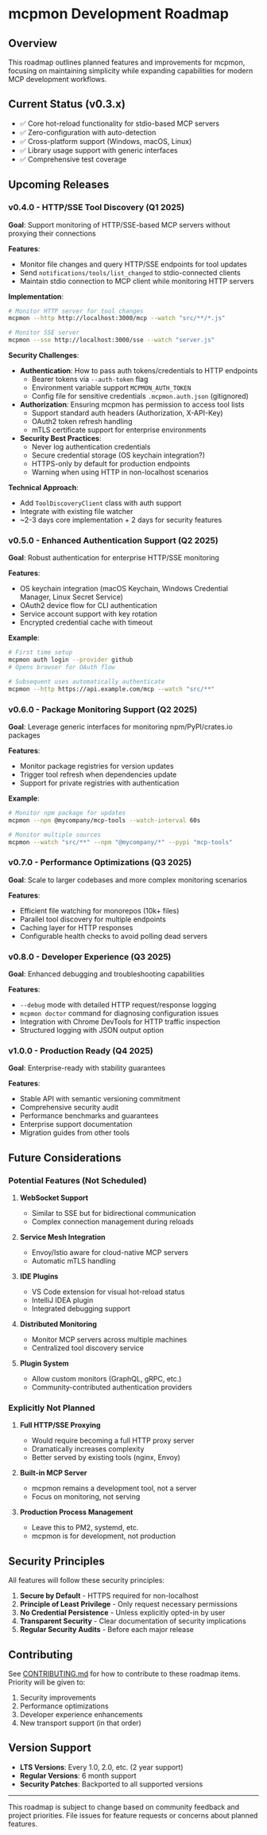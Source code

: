 # mcpmon Development Roadmap

## Overview

This roadmap outlines planned features and improvements for mcpmon, focusing on maintaining simplicity while expanding capabilities for modern MCP development workflows.

## Current Status (v0.3.x)

- ✅ Core hot-reload functionality for stdio-based MCP servers
- ✅ Zero-configuration with auto-detection
- ✅ Cross-platform support (Windows, macOS, Linux)
- ✅ Library usage support with generic interfaces
- ✅ Comprehensive test coverage

## Upcoming Releases

### v0.4.0 - HTTP/SSE Tool Discovery (Q1 2025)

**Goal**: Support monitoring of HTTP/SSE-based MCP servers without proxying their connections

**Features**:
- Monitor file changes and query HTTP/SSE endpoints for tool updates
- Send `notifications/tools/list_changed` to stdio-connected clients
- Maintain stdio connection to MCP client while monitoring HTTP servers

**Implementation**:
```bash
# Monitor HTTP server for tool changes
mcpmon --http http://localhost:3000/mcp --watch "src/**/*.js"

# Monitor SSE server
mcpmon --sse http://localhost:3000/sse --watch "server.js"
```

**Security Challenges**:
- **Authentication**: How to pass auth tokens/credentials to HTTP endpoints
  - Bearer tokens via `--auth-token` flag
  - Environment variable support `MCPMON_AUTH_TOKEN`
  - Config file for sensitive credentials `.mcpmon.auth.json` (gitignored)
- **Authorization**: Ensuring mcpmon has permission to access tool lists
  - Support standard auth headers (Authorization, X-API-Key)
  - OAuth2 token refresh handling
  - mTLS certificate support for enterprise environments
- **Security Best Practices**:
  - Never log authentication credentials
  - Secure credential storage (OS keychain integration?)
  - HTTPS-only by default for production endpoints
  - Warning when using HTTP in non-localhost scenarios

**Technical Approach**:
- Add `ToolDiscoveryClient` class with auth support
- Integrate with existing file watcher
- ~2-3 days core implementation + 2 days for security features

### v0.5.0 - Enhanced Authentication Support (Q2 2025)

**Goal**: Robust authentication for enterprise HTTP/SSE monitoring

**Features**:
- OS keychain integration (macOS Keychain, Windows Credential Manager, Linux Secret Service)
- OAuth2 device flow for CLI authentication
- Service account support with key rotation
- Encrypted credential cache with timeout

**Example**:
```bash
# First time setup
mcpmon auth login --provider github
# Opens browser for OAuth flow

# Subsequent uses automatically authenticate
mcpmon --http https://api.example.com/mcp --watch "src/**"
```

### v0.6.0 - Package Monitoring Support (Q2 2025)

**Goal**: Leverage generic interfaces for monitoring npm/PyPI/crates.io packages

**Features**:
- Monitor package registries for version updates
- Trigger tool refresh when dependencies update
- Support for private registries with authentication

**Example**:
```bash
# Monitor npm package for updates
mcpmon --npm @mycompany/mcp-tools --watch-interval 60s

# Monitor multiple sources
mcpmon --watch "src/**" --npm "@mycompany/*" --pypi "mcp-tools"
```

### v0.7.0 - Performance Optimizations (Q3 2025)

**Goal**: Scale to larger codebases and more complex monitoring scenarios

**Features**:
- Efficient file watching for monorepos (10k+ files)
- Parallel tool discovery for multiple endpoints
- Caching layer for HTTP responses
- Configurable health checks to avoid polling dead servers

### v0.8.0 - Developer Experience (Q3 2025)

**Goal**: Enhanced debugging and troubleshooting capabilities

**Features**:
- `--debug` mode with detailed HTTP request/response logging
- `mcpmon doctor` command for diagnosing configuration issues
- Integration with Chrome DevTools for HTTP traffic inspection
- Structured logging with JSON output option

### v1.0.0 - Production Ready (Q4 2025)

**Goal**: Enterprise-ready with stability guarantees

**Features**:
- Stable API with semantic versioning commitment
- Comprehensive security audit
- Performance benchmarks and guarantees
- Enterprise support documentation
- Migration guides from other tools

## Future Considerations

### Potential Features (Not Scheduled)

1. **WebSocket Support**
   - Similar to SSE but for bidirectional communication
   - Complex connection management during reloads

2. **Service Mesh Integration**
   - Envoy/Istio aware for cloud-native MCP servers
   - Automatic mTLS handling

3. **IDE Plugins**
   - VS Code extension for visual hot-reload status
   - IntelliJ IDEA plugin
   - Integrated debugging support

4. **Distributed Monitoring**
   - Monitor MCP servers across multiple machines
   - Centralized tool discovery service

5. **Plugin System**
   - Allow custom monitors (GraphQL, gRPC, etc.)
   - Community-contributed authentication providers

### Explicitly Not Planned

1. **Full HTTP/SSE Proxying**
   - Would require becoming a full HTTP proxy server
   - Dramatically increases complexity
   - Better served by existing tools (nginx, Envoy)

2. **Built-in MCP Server**
   - mcpmon remains a development tool, not a server
   - Focus on monitoring, not serving

3. **Production Process Management**
   - Leave this to PM2, systemd, etc.
   - mcpmon is for development, not production

## Security Principles

All features will follow these security principles:

1. **Secure by Default** - HTTPS required for non-localhost
2. **Principle of Least Privilege** - Only request necessary permissions
3. **No Credential Persistence** - Unless explicitly opted-in by user
4. **Transparent Security** - Clear documentation of security implications
5. **Regular Security Audits** - Before each major release

## Contributing

See [CONTRIBUTING.md](CONTRIBUTING.md) for how to contribute to these roadmap items. Priority will be given to:

1. Security improvements
2. Performance optimizations  
3. Developer experience enhancements
4. New transport support (in that order)

## Version Support

- **LTS Versions**: Every 1.0, 2.0, etc. (2 year support)
- **Regular Versions**: 6 month support
- **Security Patches**: Backported to all supported versions

---

This roadmap is subject to change based on community feedback and project priorities. File issues for feature requests or concerns about planned features.